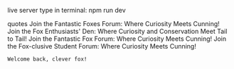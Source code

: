 live server type in terminal: npm run dev 

quotes
    Join the Fantastic Foxes Forum: Where Curiosity Meets Cunning!
    Join the Fox Enthusiasts' Den: Where Curiosity and Conservation Meet Tail to Tail!
    Join the Fantastic Fox Forum: Where Curiosity Meets Cunning!
    Join the Fox-clusive Student Forum: Where Curiosity Meets Cunning!

    Welcome back, clever fox!